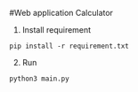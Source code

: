 #Web application Calculator 
1. Install requirement 
```
pip install -r requirement.txt
```
2. Run 
```
python3 main.py
```